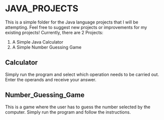 # JAVA_PROJECTS
This is a simple folder for the Java language projects that I will be attempting. Feel free to suggest new projects or improvements for my existing projects!
Currently, there are 2 Projects:
  1) A Simple Java Calculator
  2) A Simple Number Guessing Game

<h2>Calculator</h2>
Simply run the program and select which operation needs to be carried out. 
Enter the operands and receive your answer.

<h2>Number_Guessing_Game</h2>
This is a game where the user has to guess the number selected by the computer.
Simply run the program and follow the instructions.
